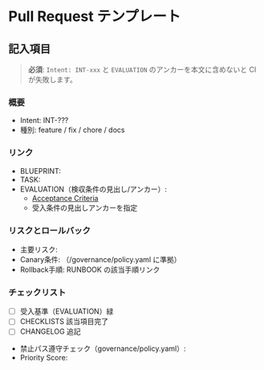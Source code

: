 # Pull Request テンプレート

## 記入項目

> **必須**: `Intent: INT-xxx` と `EVALUATION` のアンカーを本文に含めないと CI が失敗します。

### 概要

- Intent: INT-??? <!-- 必ず INT-123 の形式で記載 -->
- 種別: feature / fix / chore / docs

### リンク

- BLUEPRINT: <!-- path or permalink -->
- TASK: <!-- path -->
- EVALUATION（検収条件の見出し/アンカー）:
  - [Acceptance Criteria](../EVALUATION.md#acceptance-criteria)
  - 受入条件の見出しアンカーを指定

### リスクとロールバック

- 主要リスク:
- Canary条件: （/governance/policy.yaml に準拠）
- Rollback手順: RUNBOOK の該当手順リンク

### チェックリスト

- [ ] 受入基準（EVALUATION）緑
- [ ] CHECKLISTS 該当項目完了
- [ ] CHANGELOG 追記
- 禁止パス遵守チェック（governance/policy.yaml）: <!-- 例: OK / 対象外 / 詳細 -->
- Priority Score: <!-- 例: 5 / prioritization.yaml#phase1 -->
